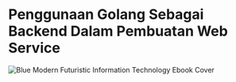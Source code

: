 # Penggunaan Golang Sebagai Backend Dalam Pembuatan Web Service

![Blue Modern Futuristic Information Technology Ebook Cover](https://github.com/raffzhm/bahan-buku/assets/89532144/eb317f1e-dbde-4339-a553-262a98b915f0)
